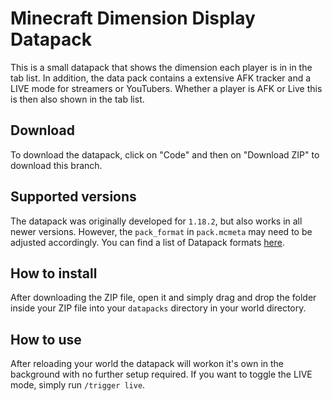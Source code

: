 # Minecraft Dimension Display Datapack
This is a small datapack that shows the dimension each player is in in the tab list. In addition, the data pack contains a extensive AFK tracker and a LIVE mode for streamers or YouTubers. Whether a player is AFK or Live this is then also shown in the tab list.
## Download
To download the datapack, click on "Code" and then on "Download ZIP" to download this branch.
## Supported versions
The datapack was originally developed for `1.18.2`, but also works in all newer versions. However, the `pack_format` in `pack.mcmeta` may need to be adjusted accordingly. You can find a list of Datapack formats [here](https://minecraft.wiki/w/Pack_format).
## How to install
After downloading the ZIP file, open it and simply drag and drop the folder inside your ZIP file into your `datapacks` directory in your world directory.
## How to use
After reloading your world the datapack will workon it's own in the background with no further setup required. If you want to toggle the LIVE mode, simply run `/trigger live`.
